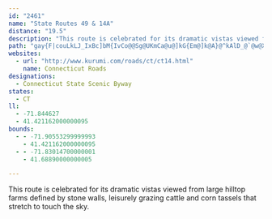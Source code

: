 ```yaml
---
id: "2461"
name: "State Routes 49 & 14A"
distance: "19.5"
description: "This route is celebrated for its dramatic vistas viewed from large hilltop farms defined by stone walls, leisurely grazing cattle and corn tassels that stretch to touch the sky."
path: "gay{F|couLkLJ_IxBc]bM{IvCo@@Sg@UKmCa@u@]kG{Em@]k@A}@^kAlD_@`@w@XgGi@}C?uBR_BXgA`@uBpC_Aj@i@l@c@_@aKmCqDe@_By@uAKsHmAi[mHaDeAoEaGaH{HkDsFaBgGIaAKgDCoOIc@YS{KE{Pg@aHk@kDeAwAm@qDyB}HaG{@k@uAUkDCkJl@kI{AiFq@yOYyQf@oBAmCw@eN}IkA]gDh@{[`JiNfEe@DiBFwCGsFi@aHaA}GaBwMgCm@CgC^e@PmGzFmAjBcD|JSxA{ApDmBfC_BjAgHtD}Ad@yNbCkNvCaSzFgBVyBCkCm@_Bm@eToMw@_@_Be@oBYgA?kAJoOtCqCDoAMsCy@wFcCcVwIoAScDEkCt@yGxEsFdDiA`@mE\\aKtAqUxHgUtJgC~AcGfEyJfEmFrDm@xA_@xFoAtDmBvBcBfAmItE{F~D}B~@sF~A}BL{CvBsB~@qE`AiE^gFRiOrDoCdBsBhBqGpHmBdA_CFsB\\yAnAqLbNqGjFmBlA{@lAsD{DeE}Vq@yFc@sGOcEmYaE}Fr@eKhGwErBiARyCDiRy@{g@E{BGaGm@}Cy@qJyEyEsDaJoI{DwE_C{EwDgJqLqVmAmAqAq@}@W}TuA}IK{HDiF^qHv@yBHgEr@wFdBwHlD}D|B_K`H{Al@sDj@oK`@gCR}XvCoADcEW{LoCaIwB_BM_Nl@mWfB_C?aRg@_PrC_DXoM_@gLEyAGyCe@{XaH_AK_BFwDx@}e@rNeQ|IqJpEiBl@wEJmBQuBs@{IuDmGyBmAs@cGeCgEg@iBNqJdBsNvBfDrS|@xI~@`EhAlClBbCpM`HzItJ~@nBr@pB`@dCPxCSbJ?lCn@rIh@`EnCfT|@pFfIz_@hBtGb@`EC`CKhAsDd[c@zAmCdFoCfGm@nCSjJe@nKmEjf@iAbHcClLu@rCgBxE"
websites:
  - url: "http://www.kurumi.com/roads/ct/ct14.html"
    name: Connecticut Roads
designations:
  - Connecticut State Scenic Byway
states:
  - CT
ll:
  - -71.844627
  - 41.421162000000095
bounds:
  - - -71.90553299999993
    - 41.421162000000095
  - - -71.83014700000001
    - 41.68890000000005

---
```


This route is celebrated for its dramatic vistas viewed from large hilltop farms defined by stone walls, leisurely grazing cattle and corn tassels that stretch to touch the sky.

